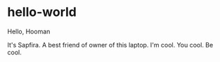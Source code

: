 # hello-world

Hello, Hooman

It's Sapfira. A best friend of owner of this laptop. I'm cool. You cool. Be cool.

